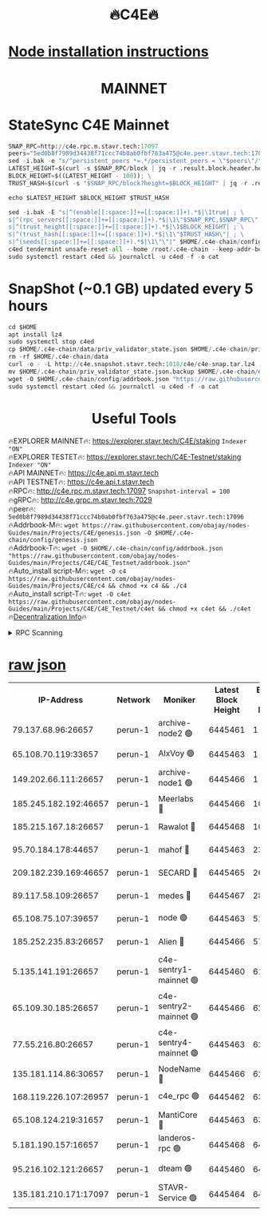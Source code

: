 <h1 align="center"> 🔥C4E🔥</h1>

[Node installation instructions](https://github.com/obajay/nodes-Guides/tree/main/Projects/C4E)
=

<h1 align="center"> MAINNET</h1>

# StateSync C4E Mainnet
```python
SNAP_RPC=http://c4e.rpc.m.stavr.tech:17097
peers="5ed0b8f7989d34438f71ccc74b0ab0fbf763a475@c4e.peer.stavr.tech:17096"
sed -i.bak -e "s/^persistent_peers *=.*/persistent_peers = \"$peers\"/" $HOME/.c4e-chain/config/config.toml
LATEST_HEIGHT=$(curl -s $SNAP_RPC/block | jq -r .result.block.header.height); \
BLOCK_HEIGHT=$((LATEST_HEIGHT - 100)); \
TRUST_HASH=$(curl -s "$SNAP_RPC/block?height=$BLOCK_HEIGHT" | jq -r .result.block_id.hash)

echo $LATEST_HEIGHT $BLOCK_HEIGHT $TRUST_HASH

sed -i.bak -E "s|^(enable[[:space:]]+=[[:space:]]+).*$|\1true| ; \
s|^(rpc_servers[[:space:]]+=[[:space:]]+).*$|\1\"$SNAP_RPC,$SNAP_RPC\"| ; \
s|^(trust_height[[:space:]]+=[[:space:]]+).*$|\1$BLOCK_HEIGHT| ; \
s|^(trust_hash[[:space:]]+=[[:space:]]+).*$|\1\"$TRUST_HASH\"| ; \
s|^(seeds[[:space:]]+=[[:space:]]+).*$|\1\"\"|" $HOME/.c4e-chain/config/config.toml
c4ed tendermint unsafe-reset-all --home /root/.c4e-chain --keep-addr-book
sudo systemctl restart c4ed && journalctl -u c4ed -f -o cat
```
# SnapShot (~0.1 GB) updated every 5 hours
```python
cd $HOME
apt install lz4
sudo systemctl stop c4ed
cp $HOME/.c4e-chain/data/priv_validator_state.json $HOME/.c4e-chain/priv_validator_state.json.backup
rm -rf $HOME/.c4e-chain/data
curl -o - -L http://c4e.snapshot.stavr.tech:1018/c4e/c4e-snap.tar.lz4 | lz4 -c -d - | tar -x -C $HOME/.c4e-chain --strip-components 2
mv $HOME/.c4e-chain/priv_validator_state.json.backup $HOME/.c4e-chain/data/priv_validator_state.json
wget -O $HOME/.c4e-chain/config/addrbook.json "https://raw.githubusercontent.com/obajay/nodes-Guides/main/Projects/C4E/addrbook.json"
sudo systemctl restart c4ed && journalctl -u c4ed -f -o cat
```
 <h1 align="center"> Useful Tools</h1>

🔥EXPLORER MAINNET🔥:  https://explorer.stavr.tech/C4E/staking            `Indexer "ON"` \
🔥EXPLORER TESTET🔥:   https://explorer.stavr.tech/C4E-Testnet/staking     `Indexer "ON"` \
🔥API MAINNET🔥:       https://c4e.api.m.stavr.tech \
🔥API TESTNET🔥:       https://c4e.api.t.stavr.tech \
🔥RPC🔥:               http://c4e.rpc.m.stavr.tech:17097                  `Snapshot-interval = 100` \
🔥gRPC🔥:              http://c4e.grpc.m.stavr.tech:7029 \
🔥peer🔥:              `5ed0b8f7989d34438f71ccc74b0ab0fbf763a475@c4e.peer.stavr.tech:17096` \
🔥Addrbook-M🔥:    ```wget https://raw.githubusercontent.com/obajay/nodes-Guides/main/Projects/C4E/genesis.json -O $HOME/.c4e-chain/config/genesis.json``` \
🔥Addrbook-T🔥:    ```wget -O $HOME/.c4e-chain/config/addrbook.json "https://raw.githubusercontent.com/obajay/nodes-Guides/main/Projects/C4E/C4E_Testnet/addrbook.json"``` \
🔥Auto_install script-M🔥: ```wget -O c4 https://raw.githubusercontent.com/obajay/nodes-Guides/main/Projects/C4E/c4 && chmod +x c4 && ./c4``` \
🔥Auto_install script-T🔥: ```wget -O c4et https://raw.githubusercontent.com/obajay/nodes-Guides/main/Projects/C4E/C4E_Testnet/c4et && chmod +x c4et && ./c4et``` \
🔥[Decentralization Info](https://github.com/obajay/StateSync-snapshots/tree/main/Projects/C4E/Decentralization)🔥




<details>
<summary>RPC Scanning</summary>

<h2 align="center"> We scan nodes in real time every 4 hours. And we provide the final result of RPC endpoints.
We cannot influence the operation of these nodes in any way. </h2>


```python
If Voting Power is higher than 0 --> then the Node is a validator of the network and may be subject to attack and be a potential threat to the chain.
```
```python
We marked such validators with a red symbol
```

</details>

[raw json](https://rpc-check.c4e.stavr.tech/c4e/rpc-c4e-result.json)
=



<table><tr><th>IP-Address</th><th>Network</th><th>Moniker</th><th>Latest Block Height</th><th>Earliest Block Height</th><th>Catching Up</th><th>Tx Index</th><th>Voting Power</th><th>Scan Time</th></tr><tr><td>79.137.68.96:26657</td><td>perun-1</td><td>archive-node2 🟢</td><td>6445461</td><td>1</td><td>False</td><td>on</td><td>0</td><td>2023-12-25T19:45:25.175730954UTC</td></tr><tr><td>65.108.70.119:33657</td><td>perun-1</td><td>AlxVoy 🟢</td><td>6445463</td><td>1</td><td>False</td><td>on</td><td>0</td><td>2023-12-25T19:45:39.268029561UTC</td></tr><tr><td>149.202.66.111:26657</td><td>perun-1</td><td>archive-node1 🟢</td><td>6445466</td><td>1</td><td>False</td><td>on</td><td>0</td><td>2023-12-25T19:45:54.962431260UTC</td></tr><tr><td>185.245.182.192:46657</td><td>perun-1</td><td>Meerlabs 🔴</td><td>6445466</td><td>1051501</td><td>False</td><td>on</td><td>493550</td><td>2023-12-25T19:45:58.467656896UTC</td></tr><tr><td>185.215.167.18:26657</td><td>perun-1</td><td>Rawalot 🔴</td><td>6445468</td><td>1090501</td><td>False</td><td>on</td><td>579034</td><td>2023-12-25T19:46:09.757124519UTC</td></tr><tr><td>95.70.184.178:44657</td><td>perun-1</td><td>mahof 🔴</td><td>6445463</td><td>2342001</td><td>False</td><td>off</td><td>1357006</td><td>2023-12-25T19:45:38.574764596UTC</td></tr><tr><td>209.182.239.169:46657</td><td>perun-1</td><td>SECARD 🔴</td><td>6445465</td><td>2616101</td><td>False</td><td>off</td><td>675729</td><td>2023-12-25T19:45:52.602559787UTC</td></tr><tr><td>89.117.58.109:26657</td><td>perun-1</td><td>medes 🔴</td><td>6445467</td><td>2826001</td><td>False</td><td>off</td><td>471345</td><td>2023-12-25T19:46:04.934750480UTC</td></tr><tr><td>65.108.75.107:39657</td><td>perun-1</td><td>node 🟢</td><td>6445463</td><td>5198801</td><td>False</td><td>on</td><td>0</td><td>2023-12-25T19:45:41.680259206UTC</td></tr><tr><td>185.252.235.83:26657</td><td>perun-1</td><td>Alien 🔴</td><td>6445466</td><td>5736001</td><td>False</td><td>on</td><td>380508</td><td>2023-12-25T19:45:55.605943050UTC</td></tr><tr><td>5.135.141.191:26657</td><td>perun-1</td><td>c4e-sentry1-mainnet 🟢</td><td>6445460</td><td>6198001</td><td>False</td><td>on</td><td>0</td><td>2023-12-25T19:45:24.426728869UTC</td></tr><tr><td>65.109.30.185:26657</td><td>perun-1</td><td>c4e-sentry2-mainnet 🟢</td><td>6445466</td><td>6238301</td><td>False</td><td>on</td><td>0</td><td>2023-12-25T19:45:58.108844776UTC</td></tr><tr><td>77.55.216.80:26657</td><td>perun-1</td><td>c4e-sentry4-mainnet 🟢</td><td>6445463</td><td>6241001</td><td>False</td><td>on</td><td>0</td><td>2023-12-25T19:45:38.938992667UTC</td></tr><tr><td>135.181.114.86:30657</td><td>perun-1</td><td>NodeName 🔴</td><td>6445466</td><td>6284301</td><td>False</td><td>off</td><td>333717</td><td>2023-12-25T19:45:55.278396912UTC</td></tr><tr><td>168.119.226.107:26957</td><td>perun-1</td><td>c4e_rpc 🟢</td><td>6445462</td><td>6345462</td><td>False</td><td>on</td><td>0</td><td>2023-12-25T19:45:31.643306706UTC</td></tr><tr><td>65.108.124.219:31657</td><td>perun-1</td><td>MantiCore 🔴</td><td>6445463</td><td>6345463</td><td>False</td><td>off</td><td>837766</td><td>2023-12-25T19:45:38.132883229UTC</td></tr><tr><td>5.181.190.157:16657</td><td>perun-1</td><td>landeros-rpc 🟢</td><td>6445468</td><td>6435001</td><td>False</td><td>on</td><td>0</td><td>2023-12-25T19:46:09.434218287UTC</td></tr><tr><td>95.216.102.121:26657</td><td>perun-1</td><td>dteam 🟢</td><td>6445460</td><td>6439501</td><td>False</td><td>on</td><td>0</td><td>2023-12-25T19:45:24.801264602UTC</td></tr><tr><td>135.181.210.171:17097</td><td>perun-1</td><td>STAVR-Service 🟢</td><td>6445464</td><td>6442901</td><td>False</td><td>on</td><td>0</td><td>2023-12-25T19:45:44.156588782UTC</td></tr></table>
